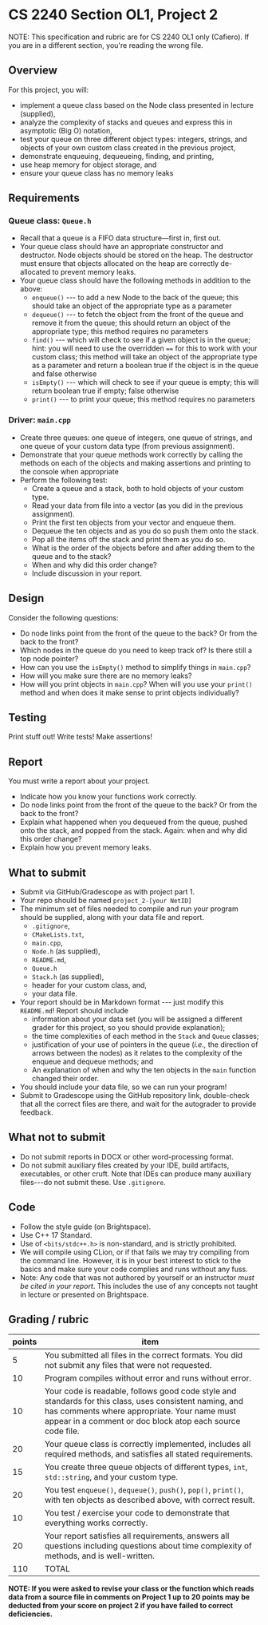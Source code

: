 # CS 2240 Section OL1, Project 2

NOTE: This specification and rubric are for CS 2240 OL1 only (Cafiero). If you are in a different section, you're reading the wrong file.

## Overview
For this project, you will:
* implement a queue class based on the Node class presented in lecture (supplied),
* analyze the complexity of stacks and queues and express this in asymptotic (Big O) notation,
* test your queue on three different object types: integers, strings, and objects of your own custom class created in the previous project,
* demonstrate enqueuing, dequeueing, finding, and printing,
* use heap memory for object storage, and
* ensure your queue class has no memory leaks

## Requirements

### Queue class: `Queue.h`
* Recall that a queue is a FIFO data structure—first in, first out.
* Your queue class should have an appropriate constructor and destructor. Node objects should be stored on the heap. The destructor must ensure that objects allocated on the heap are correctly de-allocated to prevent memory leaks.
* Your queue class should have the following methods in addition to the above:
  * `enqueue()` --- to add a new Node to the back of the queue; this should take an object of the appropriate type as a parameter
  * `dequeue()` --- to fetch the object from the front of the queue and remove it from the queue; this should return an object of the appropriate type; this method requires no parameters
  * `find()` --- which will check to see if a given object is in the queue; hint: you will need to use the overridden `==` for this to work with your custom class; this method will take an object of the appropriate type as a parameter and return a boolean true if the object is in the queue and false otherwise
  * `isEmpty()` --- which will check to see if your queue is empty; this will return boolean true if empty; false otherwise
  * `print()` --- to print your queue; this method requires no parameters

### Driver: `main.cpp`
* Create three queues: one queue of integers, one queue of strings, and one queue of your custom data type (from previous assignment).
* Demonstrate that your queue methods work correctly by calling the methods on each of the objects and making assertions and printing to the console when appropriate
* Perform the following test:
  * Create a queue and a stack, both to hold objects of your custom type.
  * Read your data from file into a vector (as you did in the previous assignment).
  * Print the first ten objects from your vector and enqueue them.
  * Dequeue the ten objects and as you do so push them onto the stack.
  * Pop all the items off the stack and print them as you do so.
  * What is the order of the objects before and after adding them to the queue and to the stack?
  * When and why did this order change?
  * Include discussion in your report.

## Design
Consider the following questions:
* Do node links point from the front of the queue to the back? Or from the back to the front?
* Which nodes in the queue do you need to keep track of? Is there still a top node pointer?
* How can you use the `isEmpty()` method to simplify things in `main.cpp`?
* How will you make sure there are no memory leaks?
* How will you print objects in `main.cpp`? When will you use your `print()` method and when does it make sense to print objects individually?

## Testing
Print stuff out! Write tests! Make assertions!

## Report
You must write a report about your project. 
* Indicate how you know your functions work correctly.
* Do node links point from the front of the queue to the back? Or from the back to the front?
* Explain what happened when you dequeued from the queue, pushed onto the stack, and popped
from the stack. Again: when and why did this order change?
* Explain how you prevent memory leaks.

## What to submit
* Submit via GitHub/Gradescope as with project part 1.
* Your repo should be named `project_2-[your NetID]`
* The minimum set of files needed to compile and run your program should be supplied, along with your data file and report.
  * `.gitignore`,
  * `CMakeLists.txt`,
  * `main.cpp`,
  * `Node.h` (as supplied),
  * `README.md`,
  * `Queue.h`
  * `Stack.h` (as supplied),
  * header for your custom class, and,
  * your data file.
* Your report should be in Markdown format --- just modify this `README.md`! Report should include 
  * information about your data set (you will be assigned a different grader for this project, so you should provide explanation);
  * the time complexities of each method in the `Stack` and `Queue` classes;
  * justification of your use of pointers in the queue (_i.e.,_ the direction of arrows between the nodes) as it relates to the complexity of the enqueue and dequeue methods; and
  * An explanation of when and why the ten objects in the `main` function changed their order.
* You should include your data file, so we can run your program!
* Submit to Gradescope using the GitHub repository link, double-check that all the correct files are there, and wait for the autograder to provide feedback.

## What not to submit
* Do not submit reports in DOCX or other word-processing format.
* Do not submit auxiliary files created by your IDE, build artifacts, executables, or other cruft. Note that IDEs can produce many auxiliary files---do not submit these. Use `.gitignore`.

## Code
* Follow the style guide (on Brightspace).
* Use C++ 17 Standard.
* Use of `<bits/stdc++.h>` is non-standard, and is strictly prohibited.
* We will compile using CLion, or if that fails we may try compiling from the command line. However, it is in your best interest to stick to the basics and make sure your code complies and runs without any fuss.
* Note: Any code that was not authored by yourself or an instructor _must be cited in your report_. This includes the use of any concepts not taught in lecture or presented on Brightspace.

## Grading / rubric

| points | item                                                                                                                                                                                                                 |
|--------|----------------------------------------------------------------------------------------------------------------------------------------------------------------------------------------------------------------------|
| 5      | You submitted all files in the correct formats. You did not submit any files that were not requested.                                                                                                                |
| 10     | Program compiles without error and runs without error.                                                                                                                                                               |
| 10     | Your code is readable, follows good code style and standards for this class, uses consistent naming, and has comments where appropriate. Your name must appear in a comment or doc block atop each source code file. |
| 20     | Your queue class is correctly implemented, includes all required methods, and satisfies all stated requirements.                                                                                                    |
| 15     | You create three queue objects of different types, `int`, `std::string`, and your custom type.                                                                                                                       |
| 20     | You test `enqueue()`, `dequeue()`, `push()`, `pop()`, `print()`, with ten objects as described above, with correct result.                                                                                           |
| 10     | You test / exercise your code to demonstrate that everything works correctly.                                                                                                                                        |
| 20     | Your report satisfies all requirements, answers all questions including questions about time complexity of methods, and is well-written.                                                                             |
| 110    | TOTAL                                                                                                                                                                                                                |


**NOTE: If you were asked to revise your class or the function which reads data from a source file in comments on Project 1 up to 20 points may be deducted from your score on project 2 if you have failed to correct deficiencies.**
